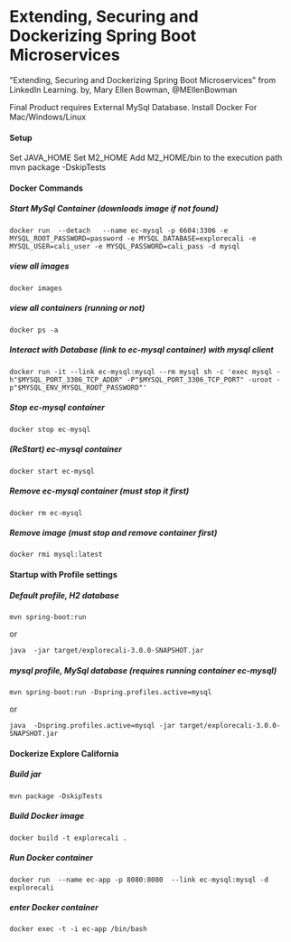# Extending, Securing and Dockerizing Spring Boot Microservices
"Extending, Securing and Dockerizing Spring Boot Microservices" from LinkedIn Learning.
by, Mary Ellen Bowman, @MEllenBowman



Final Product requires External MySql Database.
Install Docker For Mac/Windows/Linux
#### Setup
Set JAVA_HOME
Set M2_HOME
Add M2_HOME/bin to the execution path
mvn package -DskipTests
#### Docker Commands
##### Start MySql Container (downloads image if not found)
``
docker run  --detach   --name ec-mysql -p 6604:3306 -e MYSQL_ROOT_PASSWORD=password -e MYSQL_DATABASE=explorecali -e MYSQL_USER=cali_user -e MYSQL_PASSWORD=cali_pass -d mysql
``

##### view all images
``
docker images
``

##### view all containers (running or not)
``
docker ps -a
``
##### Interact with Database (link to ec-mysql container) with mysql client
``
docker run -it --link ec-mysql:mysql --rm mysql sh -c 'exec mysql -h"$MYSQL_PORT_3306_TCP_ADDR" -P"$MYSQL_PORT_3306_TCP_PORT" -uroot -p"$MYSQL_ENV_MYSQL_ROOT_PASSWORD"'
``
##### Stop ec-mysql container
``
docker stop ec-mysql
``
##### (ReStart) ec-mysql container
``
docker start ec-mysql
``
##### Remove ec-mysql container (must stop it first)
``
docker rm ec-mysql
``
##### Remove image (must stop and remove container first)
``
docker rmi mysql:latest
``
#### Startup with Profile settings
##### Default profile, H2 database
``
mvn spring-boot:run
``

or

``
java  -jar target/explorecali-3.0.0-SNAPSHOT.jar
``
##### mysql profile, MySql database (requires running container ec-mysql)
``
mvn spring-boot:run -Dspring.profiles.active=mysql 
``

or

``
java  -Dspring.profiles.active=mysql -jar target/explorecali-3.0.0-SNAPSHOT.jar
``
#### Dockerize Explore California
##### Build jar
``
mvn package -DskipTests
``
##### Build Docker image
``
docker build -t explorecali .
``
##### Run Docker container
``
docker run  --name ec-app -p 8080:8080  --link ec-mysql:mysql -d explorecali
``
##### enter Docker container
``
docker exec -t -i ec-app /bin/bash
``